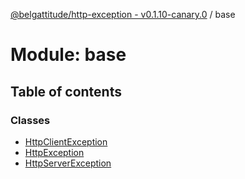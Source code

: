 [@belgattitude/http-exception - v0.1.10-canary.0](../README.md) / base

# Module: base

## Table of contents

### Classes

- [HttpClientException](../classes/base.HttpClientException.md)
- [HttpException](../classes/base.HttpException.md)
- [HttpServerException](../classes/base.HttpServerException.md)
